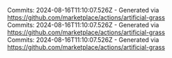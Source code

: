 Commits: 2024-08-16T11:10:07.526Z - Generated via https://github.com/marketplace/actions/artificial-grass
<br>
Commits: 2024-08-16T11:10:07.526Z - Generated via https://github.com/marketplace/actions/artificial-grass
<br>
Commits: 2024-08-16T11:10:07.526Z - Generated via https://github.com/marketplace/actions/artificial-grass
<br>
